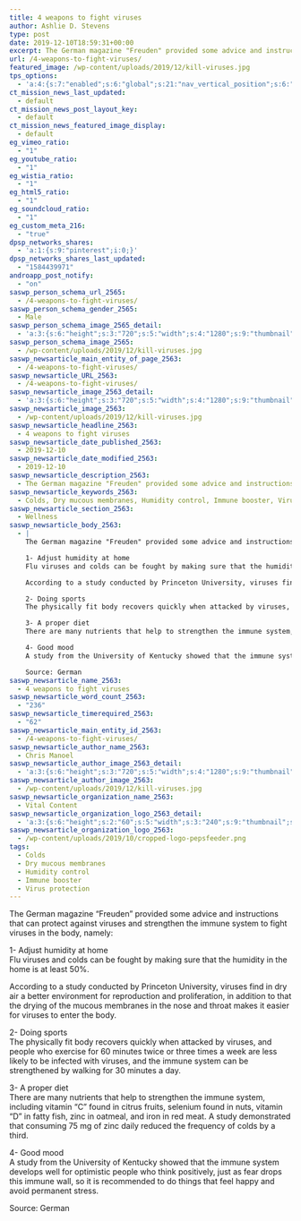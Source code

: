```yaml
---
title: 4 weapons to fight viruses
author: Ashlie D. Stevens
type: post
date: 2019-12-10T18:59:31+00:00
excerpt: The German magazine "Freuden" provided some advice and instructions that can protect against viruses and strengthen the immune system to fight viruses in the body
url: /4-weapons-to-fight-viruses/
featured_image: /wp-content/uploads/2019/12/kill-viruses.jpg
tps_options:
  - 'a:4:{s:7:"enabled";s:6:"global";s:21:"nav_vertical_position";s:6:"global";s:23:"nav_hide_on_first_slide";b:0;s:23:"slide_loading_mechanism";s:6:"global";}'
ct_mission_news_last_updated:
  - default
ct_mission_news_post_layout_key:
  - default
ct_mission_news_featured_image_display:
  - default
eg_vimeo_ratio:
  - "1"
eg_youtube_ratio:
  - "1"
eg_wistia_ratio:
  - "1"
eg_html5_ratio:
  - "1"
eg_soundcloud_ratio:
  - "1"
eg_custom_meta_216:
  - "true"
dpsp_networks_shares:
  - 'a:1:{s:9:"pinterest";i:0;}'
dpsp_networks_shares_last_updated:
  - "1584439971"
androapp_post_notify:
  - "on"
saswp_person_schema_url_2565:
  - /4-weapons-to-fight-viruses/
saswp_person_schema_gender_2565:
  - Male
saswp_person_schema_image_2565_detail:
  - 'a:3:{s:6:"height";s:3:"720";s:5:"width";s:4:"1280";s:9:"thumbnail";s:71:"/wp-content/uploads/2019/12/kill-viruses.jpg";}'
saswp_person_schema_image_2565:
  - /wp-content/uploads/2019/12/kill-viruses.jpg
saswp_newsarticle_main_entity_of_page_2563:
  - /4-weapons-to-fight-viruses/
saswp_newsarticle_URL_2563:
  - /4-weapons-to-fight-viruses/
saswp_newsarticle_image_2563_detail:
  - 'a:3:{s:6:"height";s:3:"720";s:5:"width";s:4:"1280";s:9:"thumbnail";s:71:"/wp-content/uploads/2019/12/kill-viruses.jpg";}'
saswp_newsarticle_image_2563:
  - /wp-content/uploads/2019/12/kill-viruses.jpg
saswp_newsarticle_headline_2563:
  - 4 weapons to fight viruses
saswp_newsarticle_date_published_2563:
  - 2019-12-10
saswp_newsarticle_date_modified_2563:
  - 2019-12-10
saswp_newsarticle_description_2563:
  - The German magazine "Freuden" provided some advice and instructions that can protect against viruses and strengthen the immune system to fight viruses in the body
saswp_newsarticle_keywords_2563:
  - Colds, Dry mucous membranes, Humidity control, Immune booster, Virus protection,
saswp_newsarticle_section_2563:
  - Wellness
saswp_newsarticle_body_2563:
  - |
    The German magazine "Freuden" provided some advice and instructions that can protect against viruses and strengthen the immune system to fight viruses in the body, namely:

    1- Adjust humidity at home
    Flu viruses and colds can be fought by making sure that the humidity in the home is at least 50%.

    According to a study conducted by Princeton University, viruses find in dry air a better environment for reproduction and proliferation, in addition to that the drying of the mucous membranes in the nose and throat makes it easier for viruses to enter the body.

    2- Doing sports
    The physically fit body recovers quickly when attacked by viruses, and people who exercise for 60 minutes twice or three times a week are less likely to be infected with viruses, and the immune system can be strengthened by walking for 30 minutes a day.

    3- A proper diet
    There are many nutrients that help to strengthen the immune system, including vitamin "C" found in citrus fruits, selenium found in nuts, vitamin "D" in fatty fish, zinc in oatmeal, and iron in red meat. A study demonstrated that consuming 75 mg of zinc daily reduced the frequency of colds by a third.

    4- Good mood
    A study from the University of Kentucky showed that the immune system develops well for optimistic people who think positively, just as fear drops this immune wall, so it is recommended to do things that feel happy and avoid permanent stress.

    Source: German
saswp_newsarticle_name_2563:
  - 4 weapons to fight viruses
saswp_newsarticle_word_count_2563:
  - "236"
saswp_newsarticle_timerequired_2563:
  - "62"
saswp_newsarticle_main_entity_id_2563:
  - /4-weapons-to-fight-viruses/
saswp_newsarticle_author_name_2563:
  - Chris Manoel
saswp_newsarticle_author_image_2563_detail:
  - 'a:3:{s:6:"height";s:3:"720";s:5:"width";s:4:"1280";s:9:"thumbnail";s:71:"/wp-content/uploads/2019/12/kill-viruses.jpg";}'
saswp_newsarticle_author_image_2563:
  - /wp-content/uploads/2019/12/kill-viruses.jpg
saswp_newsarticle_organization_name_2563:
  - Vital Content
saswp_newsarticle_organization_logo_2563_detail:
  - 'a:3:{s:6:"height";s:2:"60";s:5:"width";s:3:"240";s:9:"thumbnail";s:82:"/wp-content/uploads/2019/10/cropped-logo-pepsfeeder.png";}'
saswp_newsarticle_organization_logo_2563:
  - /wp-content/uploads/2019/10/cropped-logo-pepsfeeder.png
tags:
  - Colds
  - Dry mucous membranes
  - Humidity control
  - Immune booster
  - Virus protection
---
```


The German magazine &#8220;Freuden&#8221; provided some advice and instructions that can protect against viruses and strengthen the immune system to fight viruses in the body, namely:

1- Adjust humidity at home  
Flu viruses and colds can be fought by making sure that the humidity in the home is at least 50%.

According to a study conducted by Princeton University, viruses find in dry air a better environment for reproduction and proliferation, in addition to that the drying of the mucous membranes in the nose and throat makes it easier for viruses to enter the body.

2- Doing sports  
The physically fit body recovers quickly when attacked by viruses, and people who exercise for 60 minutes twice or three times a week are less likely to be infected with viruses, and the immune system can be strengthened by walking for 30 minutes a day.

3- A proper diet  
There are many nutrients that help to strengthen the immune system, including vitamin &#8220;C&#8221; found in citrus fruits, selenium found in nuts, vitamin &#8220;D&#8221; in fatty fish, zinc in oatmeal, and iron in red meat. A study demonstrated that consuming 75 mg of zinc daily reduced the frequency of colds by a third.

4- Good mood  
A study from the University of Kentucky showed that the immune system develops well for optimistic people who think positively, just as fear drops this immune wall, so it is recommended to do things that feel happy and avoid permanent stress.

Source: German
